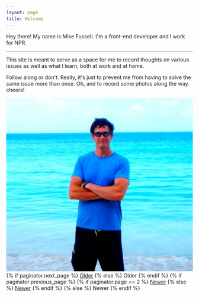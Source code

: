 ```yaml
---
layout: page
title: Welcome
---
```


<p class="message">
  Hey there! My name is Mike Fussell. I'm a front-end developer and I work for NPR.<br>
  <hr>
  <p>
  This site is meant to serve as a space for me to record thoughts on various issues as well as what I learn, both at work and at home. 
  </p>
  <p>

  Follow along or don't. Really, it's just to prevent me from having to solve the same issue more than once. Oh, and to record some photos along the way.
  cheers!
</p>
<div class="about-pic">
  <img src="/assets/me2.png">
</div>

<div class="pagination">
  {% if paginator.next_page %}
    <a class="pagination-item older" href="{{ site.baseurl }}page{{paginator.next_page}}">Older</a>
  {% else %}
    <span class="pagination-item older">Older</span>
  {% endif %}
  {% if paginator.previous_page %}
    {% if paginator.page == 2 %}
      <a class="pagination-item newer" href="{{ site.baseurl }}">Newer</a>
    {% else %}
      <a class="pagination-item newer" href="{{ site.baseurl }}page{{paginator.previous_page}}">Newer</a>
    {% endif %}
  {% else %}
    <span class="pagination-item newer">Newer</span>
  {% endif %}
</div>

